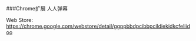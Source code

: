###Chrome扩展 人人弹幕

Web Store: https://chrome.google.com/webstore/detail/ggppbbdpcibbpcildiekidkcfeliidoo

